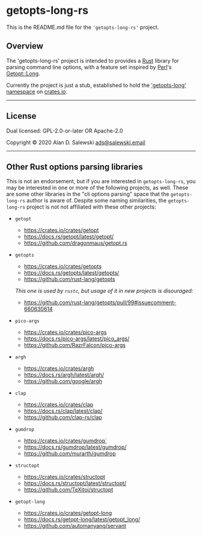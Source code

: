 # getopts-long-rs

This is the README.md file for the `'getopts-long-rs'` project.

## Overview

The 'getopts-long-rs' project is intended to provides a [Rust][rust-lang-org]
library for parsing command line options, with a feature set inspired by
[Perl][perl-org]'s [Getopt::Long][m-cpan-golong].

Currently the project is just a stub, established to hold the
['getopts-long' namespace][crates-io-golong] on [crates.io][crates-io].


----

## License

Dual licensed: GPL-2.0-or-later OR Apache-2.0

Copyright © 2020 Alan D. Salewski <ads@salewski.email>


----

## Other Rust options parsing libraries

This is not an endorsement, but if you are interested in `getopts-long-rs`,
you may be interested in one or more of the following projects, as well. These
are some other libraries in the "cli options parsing" space that the
`getopts-long-rs` author is aware of. Despite some naming similarities, the
`getopts-long-rs` project is not not affiliated with these other projects:

   * `getopt`
      * https://crates.io/crates/getopt
      * https://docs.rs/getopt/latest/getopt/
      * https://github.com/dragonmaus/getopt.rs
   * `getopts`
      * https://crates.io/crates/getopts
      * https://docs.rs/getopts/latest/getopts/
      * https://github.com/rust-lang/getopts

     *This one is used by `rustc`, but usage of it in new projects is
     disouraged:*
      * https://github.com/rust-lang/getopts/pull/99#issuecomment-660630614
   * `pico-args`
      * https://crates.io/crates/pico-args
      * https://docs.rs/pico-args/latest/pico_args/
      * https://github.com/RazrFalcon/pico-args
   * `argh`
      * https://crates.io/crates/argh
      * https://docs.rs/argh/latest/argh/
      * https://github.com/google/argh
   * `clap`
      * https://crates.io/crates/clap
      * https://docs.rs/clap/latest/clap/
      * https://github.com/clap-rs/clap
   * `gumdrop`
      * https://crates.io/crates/gumdrop`
      * https://docs.rs/gumdrop/latest/gumdrop/
      * https://github.com/murarth/gumdrop
   * `structopt`
      * https://crates.io/crates/structopt
      * https://docs.rs/structopt/latest/structopt/
      * https://github.com/TeXitoi/structopt
   * `getopt-long`
      * https://crates.io/crates/getopt-long
      * https://docs.rs/getopt-long/latest/getopt_long/
      * https://github.com/automanyang/servant


[BUGS]:         https://github.com/salewski/getopts-long-rs/blob/master/BUGS
[COPYING]:      https://github.com/salewski/getopts-long-rs/blob/master/COPYING
[HACKING]:      https://github.com/salewski/getopts-long-rs/blob/master/HACKING
[INSTALL]:      https://github.com/salewski/getopts-long-rs/blob/master/INSTALL
[NEWS]:         https://github.com/salewski/getopts-long-rs/blob/master/NEWS

[m-cpan-golong]: https://metacpan.org/pod/Getopt::Long  "Getopt::Long  (metacpan.org)"
[perl-org]:      https://www.perl.org/                  "site: www.perl.org"

[crates-io]:        https://crates.io/                     "site: crates.io"
[crates-io-golong]: https://crates.io/crates/getopts-long  "getopts-long  (crates.io)"
[rust-lang-org]:    https://www.rust-lang.org/             "site: www.rust-lang.org"
